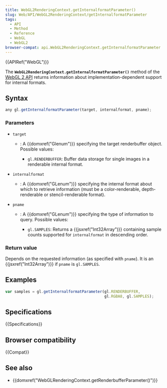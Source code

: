 ```yaml
---
title: WebGL2RenderingContext.getInternalformatParameter()
slug: Web/API/WebGL2RenderingContext/getInternalformatParameter
tags:
  - API
  - Method
  - Reference
  - WebGL
  - WebGL2
browser-compat: api.WebGL2RenderingContext.getInternalformatParameter
---
```

{{APIRef("WebGL")}}

The **`WebGL2RenderingContext.getInternalformatParameter()`**
method of the [WebGL 2 API](/en-US/docs/Web/API/WebGL_API) returns
information about implementation-dependent support for internal formats.

## Syntax

```js
any gl.getInternalformatParameter(target, internalformat, pname);
```

### Parameters

- `target`

  - : A {{domxref("Glenum")}} specifying the target renderbuffer object. Possible values:

    - `gl.RENDERBUFFER`: Buffer data storage for single images in a
      renderable internal format.

- `internalformat`
  - : A {{domxref("GLenum")}} specifying the internal format about which to retrieve
    information (must be a color-renderable, depth-renderable or stencil-renderable
    format).
- `pname`

  - : A {{domxref("GLenum")}} specifying the type of information to query. Possible
    values:

    - `gl.SAMPLES`: Returns a {{jsxref("Int32Array")}} containing sample
      counts supported for `internalformat` in descending order.

### Return value

Depends on the requested information (as specified with `pname`). It is an
{{jsxref("Int32Array")}} if `pname` is `gl.SAMPLES`.

## Examples

```js
var samples = gl.getInternalformatParameter(gl.RENDERBUFFER,
                                            gl.RGBA8, gl.SAMPLES);
```

## Specifications

{{Specifications}}

## Browser compatibility

{{Compat}}

## See also

- {{domxref("WebGLRenderingContext.getRenderbufferParameter()")}}
